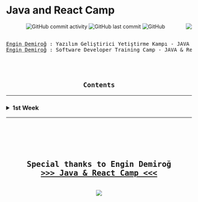 <h1> Java and React Camp </h1>
<div align="center" width="100%">

<img alt="GitHub commit activity" src="https://img.shields.io/github/commit-activity/w/oncado86/JavaAndReactCamp?label=Commit%20Activity&style=plastic">
<img alt="GitHub last commit" src="https://img.shields.io/github/last-commit/oncado86/JavaAndReactCamp?label=Last%20Commit&style=plastic">
<img alt="GitHub" src="https://img.shields.io/github/license/oncado86/JavaAndReactCamp?label=License&style=plastic">
<img align="right" src="https://visitor-badge.laobi.icu/badge?page_id=oncado86.JavaCamp_2022&right_color=lightgrey&format=true&left_text=My%20Page%20Visitors">
<br>
<br>
<pre>
<abbr title="Eğitmen">Engin Demiroğ</abbr> : Yazılım Geliştirici Yetiştirme Kampı - JAVA & React
<abbr title="Instructor">Engin Demiroğ</abbr> : Software Developer Training Camp - JAVA & React
</pre>
<br>
<br>
<h2><code>Contents</code></h2>
<hr>

<h3>
<div align="left">
<!--Week1-->
    <details>
    <summary> 1st Week</summary>
    <ul>
        <li>
            <details>
            <summary> Education</summary>
                <ul>
                    <!-- <li>
                        <a href="#" target="_blank">Intro</a>
                    </li> -->
                </ul>
            </details>
        </li>
        <li>
            <details>
            <summary> Homeworks</summary>
                <ul>
                    <!-- <li>
                        <a href="#" target="_blank">--</a>
                    </li>
                <ul>
                    <li>
                        <a href="#" target="_blank">--</a>
                    </li>
                </ul>
                    <li>
                        <a href="#" target="_blank">--</a>
                    </li>
                <ul>
                    <li>
                        Mini-Projects:
                    </li>
                        <ul>
                            <li>
                                <a href="#" target="_blank">--</a>
                            </li>
                        </ul>
                    </li> -->
                </ul>
            </details>
        </li>
    </ul>
    </details>
    <!--Week2-->

</h3>
</div>

<hr>
<br>
<br>
<div align="center">
<pre>
<h2>
Special thanks to Engin Demiroğ
<b><a href="https://www.youtube.com/watch?v=HB0T0hAMk0k&list=PLqG356ExoxZUuVYKLuiQLnref7Y4ims87" target="_blank">>>> Java & React Camp <<<</a></b>
</h2>
<img src="https://user-images.githubusercontent.com/77399565/197391386-03a10577-b8b6-4c5d-90f6-01098132bd6a.png" class="rounded"/>
</pre>
</div>
